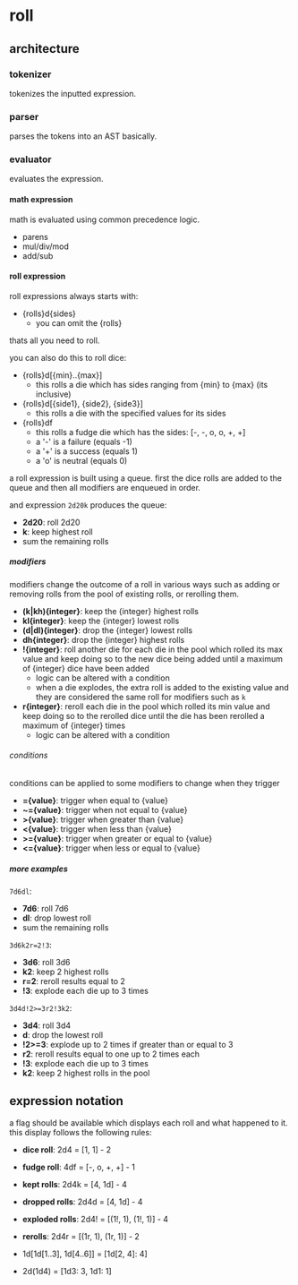 # roll

## architecture

### tokenizer

tokenizes the inputted expression.

### parser

parses the tokens into an AST basically.

### evaluator

evaluates the expression.

#### math expression

math is evaluated using common precedence logic.

- parens
- mul/div/mod
- add/sub

#### roll expression

roll expressions always starts with:

- {rolls}d{sides}
  - you can omit the {rolls}

thats all you need to roll.

you can also do this to roll dice:

- {rolls}d[{min}..{max}]
  - this rolls a die which has sides ranging from {min} to {max} (its inclusive)
- {rolls}d[{side1}, {side2}, {side3}]
  - this rolls a die with the specified values for its sides
- {rolls}df
  - this rolls a fudge die which has the sides: [-, -, o, o, +, +]
  - a '-' is a failure (equals -1)
  - a '+' is a success (equals 1)
  - a 'o' is neutral (equals 0)

a roll expression is built using a queue.
first the dice rolls are added to the queue and then all modifiers are enqueued
in order.

and expression `2d20k` produces the queue:

- **2d20**: roll 2d20
- **k**: keep highest roll
- sum the remaining rolls

##### modifiers

modifiers change the outcome of a roll in various ways such as adding or
removing rolls from the pool of existing rolls, or rerolling them.

- **(k|kh){integer}**: keep the {integer} highest rolls
- **kl{integer}**: keep the {integer} lowest rolls
- **(d|dl){integer}**: drop the {integer} lowest rolls
- **dh{integer}**: drop the {integer} highest rolls
- **!{integer}**: roll another die for each die in the pool which rolled its max \
  value and keep doing so to the new dice being added until a maximum of {integer} dice have been added
  - logic can be altered with a condition
  - when a die explodes, the extra roll is added to the existing value and they
    are considered the same roll for modifiers such as `k`
- **r{integer}**: reroll each die in the pool which rolled its min value and \
  keep doing so to the rerolled dice until the die has been rerolled a maximum of {integer} times
  - logic can be altered with a condition

###### conditions

conditions can be applied to some modifiers to change when they trigger

- **={value}**: trigger when equal to {value}
- **~={value}**: trigger when not equal to {value}
- **>{value}**: trigger when greater than {value}
- **<{value}**: trigger when less than {value}
- **>={value}**: trigger when greater or equal to {value}
- **<={value}**: trigger when less or equal to {value}

##### more examples

`7d6dl`:

- **7d6**: roll 7d6
- **dl**: drop lowest roll
- sum the remaining rolls

`3d6k2r=2!3`:

- **3d6**: roll 3d6
- **k2**: keep 2 highest rolls
- **r=2**: reroll results equal to 2
- **!3**: explode each die up to 3 times

`3d4d!2>=3r2!3k2`:

- **3d4**: roll 3d4
- **d**: drop the lowest roll
- **!2>=3**: explode up to 2 times if greater than or equal to 3
- **r2**: reroll results equal to one up to 2 times each
- **!3**: explode each die up to 3 times
- **k2**: keep 2 highest rolls in the pool

## expression notation

a flag should be available which displays each roll and what happened to it.
this display follows the following rules:

- **dice roll**: 2d4 = [1, 1] - 2
- **fudge roll**: 4df = [-, o, +, +] - 1
- **kept rolls**: 2d4k = [4, 1d] - 4
- **dropped rolls**: 2d4d = [4, 1d] - 4
- **exploded rolls**: 2d4! = [(1!, 1), (1!, 1)] - 4
- **rerolls**: 2d4r = [(1r, 1), (1r, 1)] - 2

- 1d[1d[1..3], 1d[4..6]] = [1d[2, 4]: 4]
- 2d(1d4) = [1d3: 3, 1d1: 1]
